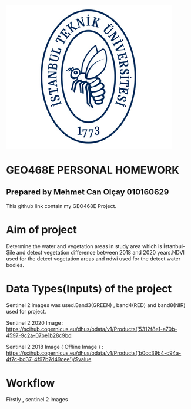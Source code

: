 ![ITU](https://github.com/olcay16itu/mcanolcay/blob/main/Readme%20images/it2_1.jpg)

 # GEO468E PERSONAL HOMEWORK

 ## Prepared by Mehmet Can Olçay 010160629
 
This github link contain my GEO468E Project.

# Aim of project

Determine the water and vegetation areas in study area which is İstanbul-Şile and detect vegetation difference between 2018 and 2020 years.NDVI used for the detect vegetation areas and ndwi used for the detect water bodies.

# Data Types(Inputs) of the project

Sentinel 2 images was used.Band3(GREEN) , band4(RED) and band8(NIR) used for project.

Sentinel 2 2020 Image : https://scihub.copernicus.eu/dhus/odata/v1/Products('5312f8e1-a70b-4597-9c2a-07be1b28c9bd

Sentinel 2 2018 Image ( Offline Image ) : https://scihub.copernicus.eu/dhus/odata/v1/Products('b0cc39b4-c94a-4f7c-bd37-4f97b7d49cee')/$value

# Workflow

Firstly , sentinel 2 images
